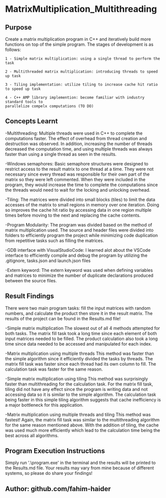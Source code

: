 # MatrixMultiplication_Multithreading
## Purpose
Create a matrix multiplication program in C++ and iteratively build more 
functions on top of the simple program. The stages of development is as follows:

    1 - Simple matrix multiplication: using a single thread to perform the task

    2 - Multithreaded matrix multiplication: introducing threads to speed up task

    3 - Tiling implementation: utilize tiling to increase cache hit ratio to speed up task

    4 - C++ AMP library implemention: become familiar with industry standard tools to 
    parallelize compelx computations (TO DO)

## Concepts Learnt
-Multithreading: Multiple threads were used in C++ to complete the computations faster. The 
effect of overhead from thread creation and destruction was observed. In addition, increasing 
the number of threads decreased the computation time, and using multiple threads was always 
faster than using a single thread as seen in the results.

-Windows semaphores: Basic semaphore structures were designed to restrict access 
to the result matrix to one thread at a time. They were not necessary since every
thread was responsible for their own part of the matrix so they were left commented. 
When they were included in the program, they would increase the time to complete the 
computations since the threads would need to wait for the locking and unlocking 
overhead.

-Tiling: The matrices were divided into small blocks (tiles) to limit the data accesses
of the matrix to small regions in memory over one iteration. Doing so improves the cache 
hit ratio by accessing data in one region multiple times before moving to the next and 
replacing the cache contents.

-Program Modularity: The program was divided based on the method of matrix multiplication 
used. The source and header files were divided into folders to efficiently program the 
project while minimizing code duplication from repetitive tasks such as filling the matrices.

-GDB interface with VisualStudioCode: I learned alot about the VSCode interface to efficiently 
compile and debug the program by utilizing the .gitignore, tasks.json and launch.json files

-Extern keyword: The extern keyword was used when defining variables and matrices to
minimize the number of duplicate declarations produced between the source files.

## Result Findings
There were two main program tasks: fill the input matrices with random numbers, and 
calculate the product then store it in the result matrix. The results of the project 
can be found in the Results.md file!

-Simple matrix multiplication
The slowest out of all 4 methods attempted for both tasks. The matrix fill task took 
a long time since each element of both input matrices needed to be filled. The product 
calculation also took a long time since data needed to be accessed and manipulated 
for each index.

-Matrix multiplication using multiple threads
This method was faster than the simple algorithm since it efficiently divided the tasks 
by threads. The matrix fill task was faster since each thread had its own column to fill. 
The calculation task was faster for the same reason.

-Simple matrix multiplication using tiling
This method was surprisingly faster than multithreading for the calculation task. For the 
matrix fill task, tiling did not have any effect since the program is writing data and 
not accessing data so it is similar to the simple algorithm. The calculation task being faster 
in this simple tiling algorithm suggests that cache inefficiency is a major bottleneck for this 
application.

-Matrix multiplication using multiple threads and tiling
This method was fastest! Again, the matrix fill task was similar to the multithreading algorithm 
for the same reason mentioned above. With the addition of tiling, the cache was used much more 
efficiently which lead to the calculation time being the best across all algorithms.

## Program Execution Instructions
Simply run '.\program.exe' in the terminal and the results will be printed to the Results.md file.
Your results may vary from mine because of different systems, so please do share your findings!

## Author: github.com/fahim-haider